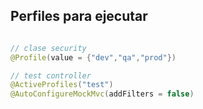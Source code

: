 ## Perfiles para ejecutar

```java

// clase security
@Profile(value = {"dev","qa","prod"})

// test controller
@ActiveProfiles("test")  
@AutoConfigureMockMvc(addFilters = false)

```